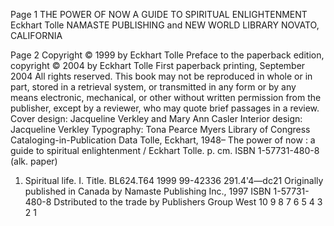 Page 1
THE POWER OF
NOW
A GUIDE TO SPIRITUAL ENLIGHTENMENT
Eckhart Tolle
NAMASTE PUBLISHING
and
NEW WORLD LIBRARY
NOVATO, CALIFORNIA

Page 2
Copyright © 1999 by Eckhart Tolle
Preface to the paperback edition, copyright © 2004 by Eckhart Tolle First paperback printing,
September 2004
All rights reserved. This book may not be reproduced in whole or in part, stored in a retrieval
system, or transmitted in any form or by any means electronic, mechanical, or other without
written permission from the publisher, except by a reviewer, who may quote brief passages in a
review.
Cover design: Jacqueline Verkley and Mary Ann Casler
Interior design: Jacqueline Verkley
Typography: Tona Pearce Myers
Library of Congress Cataloging-in-Publication Data
Tolle, Eckhart, 1948–
The power of now : a guide to spiritual enlightenment / Eckhart Tolle.
p.
cm.
ISBN 1-57731-480-8 (alk. paper)
1. Spiritual life. I. Title.
BL624.T64 1999
99-42336
291.4'4—dc21
Originally published in Canada by
Namaste Publishing Inc., 1997
ISBN 1-57731-480-8
Dstributed to the trade by Publishers Group West
10 9 8 7 6 5 4 3 2 1
